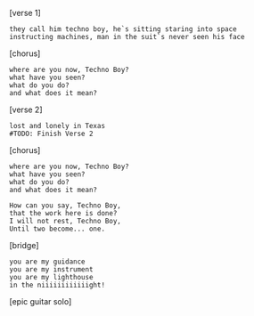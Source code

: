 [verse 1]
```
they call him techno boy, he`s sitting staring into space
instructing machines, man in the suit`s never seen his face

```

[chorus]
```
where are you now, Techno Boy?
what have you seen?
what do you do?
and what does it mean?
```

[verse 2]
```
lost and lonely in Texas
#TODO: Finish Verse 2
```
[chorus]
```
where are you now, Techno Boy?
what have you seen?
what do you do?
and what does it mean?

How can you say, Techno Boy,
that the work here is done?
I will not rest, Techno Boy,
Until two become... one.
```

[bridge]
```
you are my guidance
you are my instrument
you are my lighthouse
in the niiiiiiiiiiiight!
```

[epic guitar solo]
